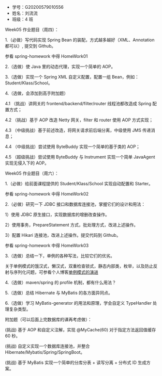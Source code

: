 - 学号：G20200579010556
- 姓名：刘流流
- 班级：4 班



Week05 作业题目（周四）：

1.（必做）写代码实现 Spring Bean 的装配，方式越多越好（XML、Annotation 都可以）, 提交到 Github。

参看 spring-homework 中得 HomeWork01



2.（选做）使 Java 里的动态代理，实现一个简单的 AOP。



3.（选做）实现一个 Spring XML 自定义配置，配置一组 Bean，例如：Student/Klass/School。



4.（选做，会添加到高手附加题）

4.1 （挑战）讲网关的 frontend/backend/filter/router 线程池都改造成 Spring 配置方式；

4.2 （挑战）基于 AOP 改造 Netty 网关，filter 和 router 使用 AOP 方式实现；

4.3 （中级挑战）基于前述改造，将网关请求前后端分离，中级使用 JMS 传递消息；

4.4 （中级挑战）尝试使用 ByteBuddy 实现一个简单的基于类的 AOP；

4.5 （超级挑战）尝试使用 ByteBuddy 与 Instrument 实现一个简单 JavaAgent 实现无侵入下的 AOP。





Week05 作业题目（周六）：

1.（必做）给前面课程提供的 Student/Klass/School 实现自动配置和 Starter。

参看 spring-homework 中得 HomeWork02



2.（必做）研究一下 JDBC 接口和数据库连接池，掌握它们的设计和用法：

1）使用 JDBC 原生接口，实现数据库的增删改查操作。

2）使用事务，PrepareStatement 方式，批处理方式，改进上述操作。

3）配置 Hikari 连接池，改进上述操作。提交代码到 Github。

参看 spring-homework 中得 HomeWork03



3.（选做）总结一下，单例的各种写法，比较它们的优劣。

关于单例模式的饿汉式，懒汉式，双重检查锁式，静态内部类，枚举，以及防止反射与序列化问题，可参看个人博客[单例模式的演进](https://pismery.gitee.io/blog/post/common/design-pattern/单例模式演进/)

4.（选做）maven/spring 的 profile 机制，都有什么用法？



5.（选做）总结 Hibernate 与 MyBatis 的各方面异同点。



6.（选做）学习 MyBatis-generator 的用法和原理，学会自定义 TypeHandler 处理复杂类型。



附加题（可以后面上完数据库的课再考虑做）：

(挑战) 基于 AOP 和自定义注解，实现 @MyCache(60) 对于指定方法返回值缓存 60 秒。

(挑战) 自定义实现一个数据库连接池，并整合 Hibernate/Mybatis/Spring/SpringBoot。

(挑战) 基于 MyBatis 实现一个简单的分库分表 + 读写分离 + 分布式 ID 生成方案。